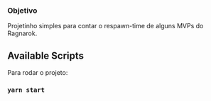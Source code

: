 ### Objetivo
Projetinho simples para contar o respawn-time de alguns MVPs do Ragnarok.

## Available Scripts

Para rodar o projeto:
### `yarn start`

